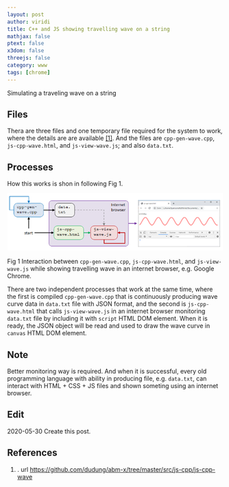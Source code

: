 ```yaml
---
layout: post
author: viridi
title: C++ and JS showing travelling wave on a string
mathjax: false
ptext: false
x3dom: false
threejs: false
category: www
tags: [chrome]
---
```

Simulating a traveling wave on a string

## Files
Thera are three files and one temporary file required for the system to work, where the details are are available [[1]](#ref1). And the files are `cpp-gen-wave.cpp`, `js-cpp-wave.html`, and `js-view-wave.js`; and also `data.txt`.

## Processes
How this works is shon in following Fig 1.

![](https://github.com/dudung/abm-x/raw/master/src/js-cpp/js-cpp-wave/system.png)

Fig 1 Interaction between `cpp-gen-wave.cpp`, `js-cpp-wave.html`, and `js-view-wave.js` while showing travelling wave in an internet browser, e.g. Google Chrome.

There are two independent processes that work at the same time, where the first is compiled `cpp-gen-wave.cpp` that is continuously producing wave curve data in `data.txt` file with JSON format, and the second is `js-cpp-wave.html` that calls `js-view-wave.js` in an internet browser monitoring `data.txt` file by including it with `script` HTML DOM element. When it is ready, the JSON object will be read and used to draw the wave curve in `canvas` HTML DOM element.

## Note
Better monitoring way is required. And when it is successful, every old programming language with ability in producing file, e.g. `data.txt`, can interact with HTML + CSS + JS files and shown someting using an internet browser.

## Edit
2020-05-30 Create this post. <br />

## References
1. <a name="ref1"></a>. url <https://github.com/dudung/abm-x/tree/master/src/js-cpp/js-cpp-wave>

